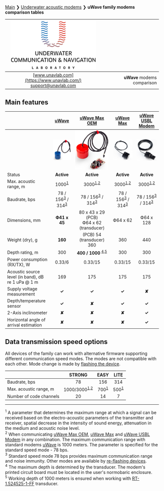 [Main](/README.md) ❯ [Underwater acoustic modems](/underwater_acoustic_modems_en) ❯ **uWave family modems comparison tables**

<div style="page-break-after: always;"></div>

| ![logo](/documentation/sm_logo.png) | |
| :---: | ---: |
| [www.unavlab.com](https://www.unavlab.com/) <br/> [support@unavlab.com](mailto:support@unavlab.com) | **uWave** modems comparison |

<div style="page-break-after: always;"></div>

## Main features

|  | [uWave](uWAVE_Specification_en.md) | [uWave Max OEM](uWAVE_Max_OEM_Specification_en.md) | [uWave Max](uWAVE_Max_Specification_en.md) | [uWave USBL Modem](uWAVE_USBL_Modem_Specification_en.md) | 
| :--- | :---: | :---: | :---: | :---: | 
|      | ![](https://raw.githubusercontent.com/ucnl/ucnl.github.io/master/documentation/RT_1_332820_1.png) | ![](https://raw.githubusercontent.com/ucnl/ucnl.github.io/master/documentation/utro_pcb_rt_1_524525_1_2.png) | ![](https://raw.githubusercontent.com/ucnl/ucnl.github.io/master/documentation/def_modem_black.png) | ![](https://raw.githubusercontent.com/ucnl/ucnl.github.io/master/documentation/def_zima_b_ant.png) |
| Status | **Active** | **Active** | **Active** | **Active** |
| Max. acoustic range, m | 1000<sup>[1](#footnote1)</sup> | 3000<sup>[1](#footnote1),[2](#footnote2)</sup> | 3000<sup>[1](#footnote1),[2](#footnote2)</sup> | 3000<sup>[1](#footnote1),[2](#footnote2)</sup> |
| Baudrate, bps | 78 / 156<sup>[3](#footnote3)</sup> / 314<sup>[3](#footnote3)</sup> | 78 / 156<sup>[3](#footnote3)</sup> / 314<sup>[3](#footnote3)</sup> | 78 / 156<sup>[3](#footnote3)</sup> / 314<sup>[3](#footnote3)</sup> | 78 / 156<sup>[3](#footnote3)</sup> / 314<sup>[3](#footnote3)</sup> |
| Dimensions, mm | **Ф41 x 45** | 80 х 43 х 29 (PCB) <br/> Ф64 x 62 (transducer) | Ф64 x 62 | Ф64 х 128 |
| Weight (dry), g | **160** | (PCB) 54 <br/> (transducer) 360 | 360 | 440 |
| Depth rating, m | 300 | **400 / 1000** <sup>[4](#footnote4),[5](#footnote5)</sup> | 300 | 300 |
| Power consumption (RX/TX), W | 0.33/6 | 0.33/15 | 0.33/15 | 0.33/15 |
| Acoustic source level (in band), dB re 1 uPa @ 1 m | 169 | 175 | 175 | 175 |
| Supply voltage measurement | **✓** | **✓** | **✓** | **✘** |
| Depth/temperature sensor | **✓** | **✘** | **✓** | **✓** |
| 2-Axis inclinometer | **✘** | **✘** | **✘** | **✓** |
| Horizontal angle of arrival estimation | **✘** | **✘** | **✘** | **✓** |

## Data transmission speed options

All devices of the family can work with alternative firmware supporting different communication speed modes.
The modes are not compatible with each other. Mode change is made by [flashing the device](uWAVE_FW_Updating_en.md).

|      | STRONG | EASY   | LITE   |
| :--- | :---:  | :---:  | :---:  |
| Baudrate, bps | 78 | 156 | 314 |
| Max. acoustic range, m | 1000/3000<sup>[1](#footnote1),[2](#footnote2)</sup> | 700<sup>[1](#footnote1)</sup> | 500<sup>[1](#footnote1)</sup> |
| Number of code channels | 20 | 14 | 7 | 


<div style="page-break-after: always;"></div>

________________
<a name="footnote1"><sup>1</sup></a> A parameter that determines the maximum range at which a signal can be received based on the electro-acoustic parameters of the transmitter and receiver, spatial decrease in the intensity of sound energy, attenuation in the medium and acoustic noise level.  
<a name="footnote2"><sup>2</sup></a> When communicating [uWave Max OEM](uWAVE_Max_OEM_Specification_en.md), [uWave Max](uWAVE_Max_Specification_en.md) and [uWave USBL Modem](uWAVE_USBL_Modem_Specification_en.md) in any combination. The maximum communication range with standard modems [uWave](uWAVE_Specification_en.md) is 1000 meters. The parameter is specified for the standard speed mode - 78 bps.  
<a name="footnote3"><sup>3</sup></a> Standard speed mode 78 bps provides maximum communication range and noise immunity. Other modes are available by [re-flashing devices](uWAVE_FW_Updating_en.md).  
<a name="footnote4"><sup>4</sup></a> The maximum depth is determined by the transducer. The modem's printed circuit board must be located in the user's normobaric enclosure.  
<a name="footnote5"><sup>5</sup></a> Working depth of 1000 meters is ensured when working with [RT-1.524525-1-FF](/documentation/EN/Transducers/RT_1_524525_1_FF_Specification_en.md) transducer.   

  
<div style="page-break-after: always;"></div>
